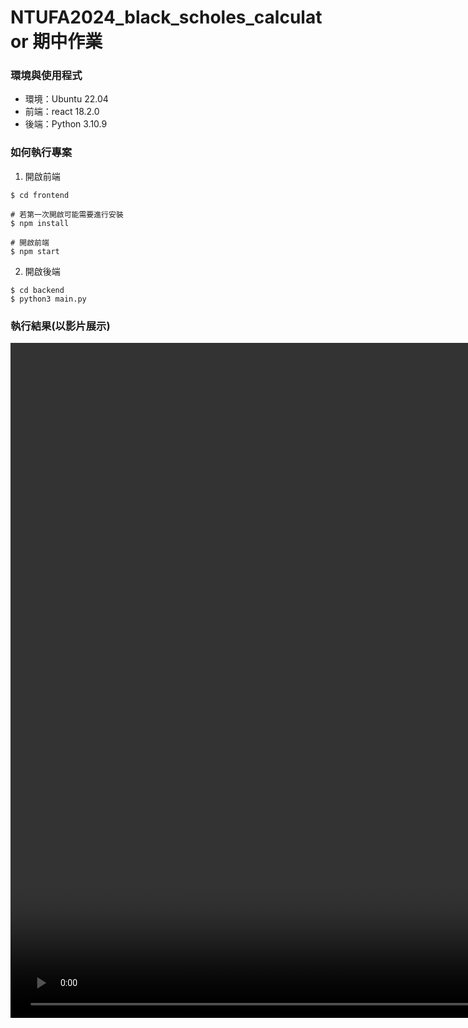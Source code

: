# NTUFA2024_black_scholes_calculator 期中作業

### 環境與使用程式

* 環境：Ubuntu 22.04
* 前端：react 18.2.0
* 後端：Python 3.10.9

### 如何執行專案

1. 開啟前端

```
$ cd frontend

# 若第一次開啟可能需要進行安裝
$ npm install

# 開啟前端
$ npm start
```

2. 開啟後端

```
$ cd backend 
$ python3 main.py
```

### 執行結果(以影片展示)

<video width="1920" height="1080" controls>
    <source src="/option_calculator.mp4">
</video>


